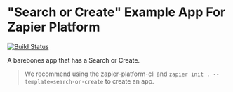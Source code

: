 # "Search or Create" Example App For Zapier Platform

[![Build Status](https://travis-ci.org/zapier/zapier-platform-example-app-search-or-create.svg?branch=master)](https://travis-ci.org/zapier/zapier-platform-example-app-search-or-create)

A barebones app that has a Search or Create.

> We recommend using the zapier-platform-cli and `zapier init . --template=search-or-create` to create an app.
